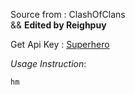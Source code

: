 Source from : ClashOfClans
<br>
 && **Edited by Reighpuy**

Get Api Key : [Superhero](https://developer.clashofclans.com/)

*Usage Instruction*:
```
hm
```
